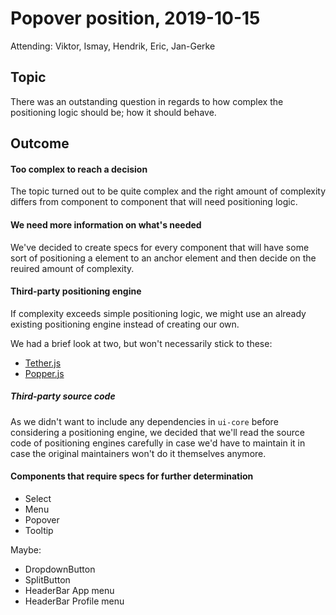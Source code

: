 # Popover position, 2019-10-15

Attending: Viktor, Ismay, Hendrik, Eric, Jan-Gerke

## Topic

There was an outstanding question in regards to how complex the positioning
logic should be; how it should behave.

## Outcome

#### Too complex to reach a decision
The topic turned out to be quite complex and the right amount of complexity
differs from component to component that will need positioning logic.

#### We need more information on what's needed
We've decided to create specs for every component that will have some sort of
positioning a element to an anchor element and then decide on the reuired
amount of complexity.

#### Third-party positioning engine
If complexity exceeds simple positioning logic, we might use an already
existing positioning engine instead of creating our own.

We had a brief look at two, but won't necessarily stick to these:
* [Tether.js](http://tether.io/)
* [Popper.js](https://popper.js.org/)

##### Third-party source code
As we didn't want to include any dependencies in `ui-core` before considering a
positioning engine, we decided that we'll read the source code of positioning
engines carefully in case we'd have to maintain it in case the original
maintainers won't do it themselves anymore.

#### Components that require specs for further determination

* Select
* Menu
* Popover
* Tooltip

Maybe:

* DropdownButton
* SplitButton
* HeaderBar App menu
* HeaderBar Profile menu
